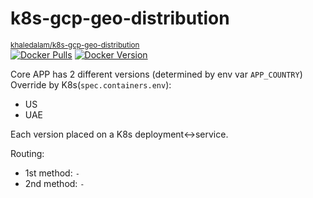 # k8s-gcp-geo-distribution

[<small>khaledalam/k8s-gcp-geo-distribution</small>](https://hub.docker.com/repository/docker/khaledalam/k8s-gcp-geo-distribution/)<br />
[![Docker Pulls](https://img.shields.io/docker/pulls/khaledalam/k8s-gcp-geo-distribution.svg)](https://hub.docker.com/r/khaledalam/k8s-gcp-geo-distribution/)
[![Docker Version](https://img.shields.io/docker/v/khaledalam/k8s-gcp-geo-distribution?sort=semver)](https://hub.docker.com/r/khaledalam/k8s-gcp-geo-distribution/)


Core APP has 2 different versions (determined by env var `APP_COUNTRY`) Override by K8s(`spec.containers.env`):
- US 
- UAE


Each version placed on a K8s deployment<->service.


Routing:
- 1st method: `-`
- 2nd method: `-`